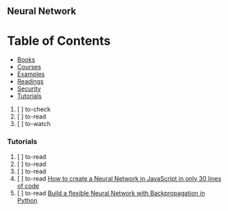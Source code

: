 ## Neural Network

# Table of Contents
<!-- MarkdownTOC depth=4 -->
  - [Books](#books)
  - [Courses](#courses)
  - [Examples](#examples)
  - [Readings](#readings)
  - [Security](#security)
  - [Tutorials](#tutorials)
<!-- /MarkdownTOC -->

  1. [ ] to-check []()
  1. [ ] to-read []()
  1. [ ] to-watch []()

### Tutorials

  1. [ ] to-read []()
  1. [ ] to-read []()
  1. [ ] to-read []()
  1. [ ] to-read [How to create a Neural Network in JavaScript in only 30 lines of code](https://medium.freecodecamp.org/how-to-create-a-neural-network-in-javascript-in-only-30-lines-of-code-343dafc50d49)  
  1. [ ] to-read [Build a flexible Neural Network with Backpropagation in Python](https://dev.to/shamdasani/build-a-flexible-neural-network-with-backpropagation-in-python)
